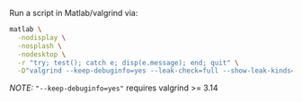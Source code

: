 Run a script in Matlab/valgrind via:

```bash
matlab \
  -nodisplay \
  -nosplash \
  -nodesktop \
  -r "try; test(); catch e; disp(e.message); end; quit" \
  -D"valgrind --keep-debuginfo=yes --leak-check=full --show-leak-kinds=definite --track-origins=yes --verbose --log-file=valgrind.log"
```

*NOTE:* `"--keep-debuginfo=yes"` requires valgrind >= 3.14
